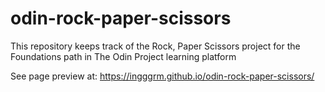 # odin-rock-paper-scissors
This repository keeps track of the Rock, Paper Scissors project for the Foundations path in The Odin Project learning platform

See page preview at: https://ingggrm.github.io/odin-rock-paper-scissors/
